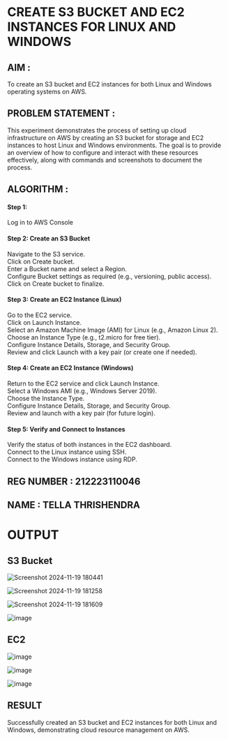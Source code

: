  # CREATE S3 BUCKET AND EC2 INSTANCES FOR LINUX AND WINDOWS

## AIM :
To create an S3 bucket and EC2 instances for both Linux and Windows operating systems on AWS.

## PROBLEM STATEMENT :
This experiment demonstrates the process of setting up cloud infrastructure on AWS by creating an S3 bucket for storage and EC2 instances to host Linux and Windows environments. The goal is to provide an overview of how to configure and interact with these resources effectively, along with commands and screenshots to document the process.

## ALGORITHM :

#### Step 1:
Log in to AWS Console</br>

#### Step 2: Create an S3 Bucket</br>
Navigate to the S3 service.</br>
Click on Create bucket.</br>
Enter a Bucket name and select a Region.</br>
Configure Bucket settings as required (e.g., versioning, public access).</br>
Click on Create bucket to finalize.</br>

#### Step 3: Create an EC2 Instance (Linux)
Go to the EC2 service.</br>
Click on Launch Instance.</br>
Select an Amazon Machine Image (AMI) for Linux (e.g., Amazon Linux 2).</br>
Choose an Instance Type (e.g., t2.micro for free tier).</br>
Configure Instance Details, Storage, and Security Group.</br>
Review and click Launch with a key pair (or create one if needed).</br>

#### Step 4: Create an EC2 Instance (Windows)
Return to the EC2 service and click Launch Instance.</br>
Select a Windows AMI (e.g., Windows Server 2019).</br>
Choose the Instance Type.</br>
Configure Instance Details, Storage, and Security Group.</br>
Review and launch with a key pair (for future login).</br>

#### Step 5: Verify and Connect to Instances
Verify the status of both instances in the EC2 dashboard.</br>
Connect to the Linux instance using SSH.</br>
Connect to the Windows instance using RDP.</br>

## REG NUMBER : 212223110046
## NAME : TELLA THRISHENDRA

# OUTPUT

## S3 Bucket

![Screenshot 2024-11-19 180441](https://github.com/user-attachments/assets/21396ba9-d83b-4041-ad59-84a590a29978)


![Screenshot 2024-11-19 181258](https://github.com/user-attachments/assets/c08400e5-1dfa-4bff-80be-bb3971845803)



![Screenshot 2024-11-19 181609](https://github.com/user-attachments/assets/4f1f8771-957a-4b4a-86dc-cd8ef5b4b530)

![image](https://github.com/user-attachments/assets/6a2d98e8-a020-4713-a957-8cffc6c7676c)



## EC2 
![image](https://github.com/user-attachments/assets/74942442-c098-4dea-8320-6ef160e58475)


![image](https://github.com/user-attachments/assets/ad7e1053-1384-4058-9855-4430dc78098a)


![image](https://github.com/user-attachments/assets/992999c1-eca7-419f-b23c-d61260e0e115)




## RESULT
 Successfully created an S3 bucket and EC2 instances for both Linux and Windows, demonstrating cloud resource management on AWS.


  

